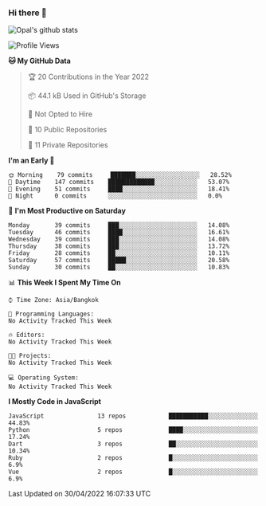 ### Hi there 👋

![Opal's github stats](https://github-readme-stats.vercel.app/api?username=coolkidneversleep&count_private=true&show_icons=true&theme=radical)


<!--START_SECTION:waka-->
![Profile Views](http://img.shields.io/badge/Profile%20Views-0-blue)

**🐱 My GitHub Data** 

> 🏆 20 Contributions in the Year 2022
 > 
> 📦 44.1 kB Used in GitHub's Storage 
 > 
> 🚫 Not Opted to Hire
 > 
> 📜 10 Public Repositories 
 > 
> 🔑 11 Private Repositories  
 > 
**I'm an Early 🐤** 

```text
🌞 Morning    79 commits     ███████░░░░░░░░░░░░░░░░░░   28.52% 
🌆 Daytime    147 commits    █████████████░░░░░░░░░░░░   53.07% 
🌃 Evening    51 commits     ████░░░░░░░░░░░░░░░░░░░░░   18.41% 
🌙 Night      0 commits      ░░░░░░░░░░░░░░░░░░░░░░░░░   0.0%

```
📅 **I'm Most Productive on Saturday** 

```text
Monday       39 commits     ███░░░░░░░░░░░░░░░░░░░░░░   14.08% 
Tuesday      46 commits     ████░░░░░░░░░░░░░░░░░░░░░   16.61% 
Wednesday    39 commits     ███░░░░░░░░░░░░░░░░░░░░░░   14.08% 
Thursday     38 commits     ███░░░░░░░░░░░░░░░░░░░░░░   13.72% 
Friday       28 commits     ██░░░░░░░░░░░░░░░░░░░░░░░   10.11% 
Saturday     57 commits     █████░░░░░░░░░░░░░░░░░░░░   20.58% 
Sunday       30 commits     ██░░░░░░░░░░░░░░░░░░░░░░░   10.83%

```


📊 **This Week I Spent My Time On** 

```text
⌚︎ Time Zone: Asia/Bangkok

💬 Programming Languages: 
No Activity Tracked This Week

🔥 Editors: 
No Activity Tracked This Week

🐱‍💻 Projects: 
No Activity Tracked This Week

💻 Operating System: 
No Activity Tracked This Week

```

**I Mostly Code in JavaScript** 

```text
JavaScript               13 repos            ███████████░░░░░░░░░░░░░░   44.83% 
Python                   5 repos             ████░░░░░░░░░░░░░░░░░░░░░   17.24% 
Dart                     3 repos             ██░░░░░░░░░░░░░░░░░░░░░░░   10.34% 
Ruby                     2 repos             █░░░░░░░░░░░░░░░░░░░░░░░░   6.9% 
Vue                      2 repos             █░░░░░░░░░░░░░░░░░░░░░░░░   6.9%

```



 Last Updated on 30/04/2022 16:07:33 UTC
<!--END_SECTION:waka-->
